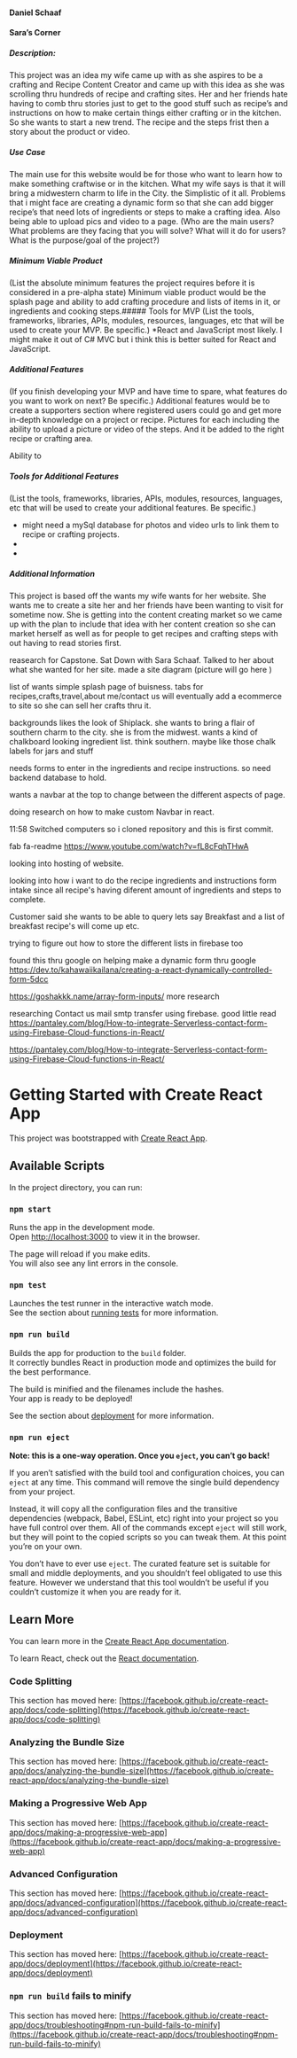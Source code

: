 #### Daniel Schaaf	

#### Sara’s Corner

##### Description:
This project was an idea my wife came up with as she aspires to be a crafting and Recipe Content Creator and came up with this idea as she was scrolling thru hundreds of recipe and crafting sites. Her and her friends hate having to comb thru stories just to get to the good stuff such as recipe’s and instructions on how to make certain things either crafting or in the kitchen. So she wants to start a new trend. The recipe and the steps frist then a story about the product or video.

##### Use Case
The main use for this website would be for those who want to learn how to make something craftwise or in the kitchen. What my wife says is that it will bring a midwestern charm to life in the City. the Simplistic of it all. Problems that i might face are creating a dynamic form so that she can add bigger recipe’s that need lots of ingredients or steps to make a crafting idea. Also being able to upload pics and video to a page. (Who are the main users? What problems are they facing that you will solve? What will it do for users? What is the purpose/goal of the project?)

##### Minimum Viable Product
(List the absolute minimum features the project requires before it is considered in a pre-alpha state)
Minimum viable product would be the splash page and ability to add crafting procedure and lists of items in it, or ingredients and cooking steps.##### Tools for MVP
(List the tools, frameworks, libraries, APIs, modules, resources, languages, etc that will be used to create your MVP. Be specific.)
 *React and JavaScript most likely. I might make it out of C# MVC but i think this is better suited for React and JavaScript.



##### Additional Features
(If you finish developing your MVP and have time to spare, what features do you want to work on next? Be specific.)
Additional features would be to create a supporters section where registered users could go and get more in-depth knowledge on a project or recipe.
 Pictures for each including the ability to upload a picture or video of the steps. And it be added to the right recipe or crafting area.

Ability to 
##### Tools for Additional Features
(List the tools, frameworks, libraries, APIs, modules, resources, languages, etc that will be used to create your additional features. Be specific.)
 * might need a mySql database for photos and video urls to link them to recipe or crafting projects.
 *
 *

##### Additional Information

This project is based off the wants my wife wants for her website. She wants me to create a site her and her friends have been wanting to visit for sometime now. She is getting into the content creating market so we came up with the plan to include that idea with her content creation so she can market herself as well as for people to get recipes and crafting steps with out having to read stories first.







reasearch for Capstone.
Sat Down with Sara Schaaf. Talked to her about what she wanted for her site. made a site diagram 
(picture will go here )

list of wants
simple splash page of buisness. 
tabs for recipes,crafts,travel,about me/contact us
will eventually add a ecommerce to site so she can sell her crafts thru it.

backgrounds likes the look of Shiplack. 
she wants to bring a flair of southern charm to the city. she is from the midwest.
wants a kind of chalkboard looking ingredient list. think southern. maybe like those chalk labels for jars and stuff

needs forms to enter in the ingredients and recipe instructions. so need backend database to hold. 

wants a navbar at the top to change between the different aspects of page.


doing research on how to make custom Navbar in react.


11:58
Switched computers so i cloned repository and this is first commit.

fab fa-readme
https://www.youtube.com/watch?v=fL8cFqhTHwA


looking into hosting of website. 


looking into how i want to do the recipe ingredients and instructions form intake since all recipe's having diferent amount of ingredients and steps to complete.


Customer said she wants to be able to query lets say Breakfast and a list of breakfast recipe's will come up etc.

trying to figure out how to store the different lists in firebase too

found this thru google on helping make a dynamic form thru google https://dev.to/kahawaiikailana/creating-a-react-dynamically-controlled-form-5dcc

https://goshakkk.name/array-form-inputs/ more research 

researching Contact us mail smtp transfer using firebase. good little read https://pantaley.com/blog/How-to-integrate-Serverless-contact-form-using-Firebase-Cloud-functions-in-React/

https://pantaley.com/blog/How-to-integrate-Serverless-contact-form-using-Firebase-Cloud-functions-in-React/
























# Getting Started with Create React App

This project was bootstrapped with [Create React App](https://github.com/facebook/create-react-app).

## Available Scripts

In the project directory, you can run:

### `npm start`

Runs the app in the development mode.\
Open [http://localhost:3000](http://localhost:3000) to view it in the browser.

The page will reload if you make edits.\
You will also see any lint errors in the console.

### `npm test`

Launches the test runner in the interactive watch mode.\
See the section about [running tests](https://facebook.github.io/create-react-app/docs/running-tests) for more information.

### `npm run build`

Builds the app for production to the `build` folder.\
It correctly bundles React in production mode and optimizes the build for the best performance.

The build is minified and the filenames include the hashes.\
Your app is ready to be deployed!

See the section about [deployment](https://facebook.github.io/create-react-app/docs/deployment) for more information.

### `npm run eject`

**Note: this is a one-way operation. Once you `eject`, you can’t go back!**

If you aren’t satisfied with the build tool and configuration choices, you can `eject` at any time. This command will remove the single build dependency from your project.

Instead, it will copy all the configuration files and the transitive dependencies (webpack, Babel, ESLint, etc) right into your project so you have full control over them. All of the commands except `eject` will still work, but they will point to the copied scripts so you can tweak them. At this point you’re on your own.

You don’t have to ever use `eject`. The curated feature set is suitable for small and middle deployments, and you shouldn’t feel obligated to use this feature. However we understand that this tool wouldn’t be useful if you couldn’t customize it when you are ready for it.

## Learn More

You can learn more in the [Create React App documentation](https://facebook.github.io/create-react-app/docs/getting-started).

To learn React, check out the [React documentation](https://reactjs.org/).

### Code Splitting

This section has moved here: [https://facebook.github.io/create-react-app/docs/code-splitting](https://facebook.github.io/create-react-app/docs/code-splitting)

### Analyzing the Bundle Size

This section has moved here: [https://facebook.github.io/create-react-app/docs/analyzing-the-bundle-size](https://facebook.github.io/create-react-app/docs/analyzing-the-bundle-size)

### Making a Progressive Web App

This section has moved here: [https://facebook.github.io/create-react-app/docs/making-a-progressive-web-app](https://facebook.github.io/create-react-app/docs/making-a-progressive-web-app)

### Advanced Configuration

This section has moved here: [https://facebook.github.io/create-react-app/docs/advanced-configuration](https://facebook.github.io/create-react-app/docs/advanced-configuration)

### Deployment

This section has moved here: [https://facebook.github.io/create-react-app/docs/deployment](https://facebook.github.io/create-react-app/docs/deployment)

### `npm run build` fails to minify

This section has moved here: [https://facebook.github.io/create-react-app/docs/troubleshooting#npm-run-build-fails-to-minify](https://facebook.github.io/create-react-app/docs/troubleshooting#npm-run-build-fails-to-minify)
